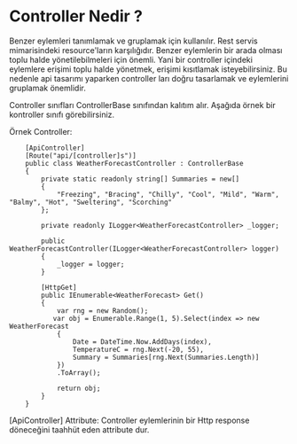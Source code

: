 # Controller Nedir ?

Benzer eylemleri tanımlamak ve gruplamak için kullanılır. Rest servis mimarisindeki resource'ların karşılığıdır. Benzer eylemlerin bir arada olması toplu halde yönetilebilmeleri için önemli. Yani bir controller içindeki eylemlere erişimi toplu halde yönetmek, erişimi kısıtlamak isteyebilirsiniz. Bu nedenle api tasarımı yaparken controller ları doğru tasarlamak ve eylemlerini gruplamak önemlidir.

Controller sınıfları ControllerBase sınıfından kalıtım alır. Aşağıda örnek bir kontroller sınıfı görebilirsiniz.

Örnek Controller:

```
    [ApiController]
    [Route("api/[controller]s")]
    public class WeatherForecastController : ControllerBase
    {
        private static readonly string[] Summaries = new[]
        {
            "Freezing", "Bracing", "Chilly", "Cool", "Mild", "Warm", "Balmy", "Hot", "Sweltering", "Scorching"
        };

        private readonly ILogger<WeatherForecastController> _logger;

        public WeatherForecastController(ILogger<WeatherForecastController> logger)
        {
            _logger = logger;
        }

        [HttpGet]
        public IEnumerable<WeatherForecast> Get()
        {
            var rng = new Random();
           var obj = Enumerable.Range(1, 5).Select(index => new WeatherForecast
            {
                Date = DateTime.Now.AddDays(index),
                TemperatureC = rng.Next(-20, 55),
                Summary = Summaries[rng.Next(Summaries.Length)]
            })
            .ToArray();

            return obj;
        }
    }
```

[ApiController] Attribute: Controller eylemlerinin bir Http response döneceğini taahhüt eden attribute dur.

